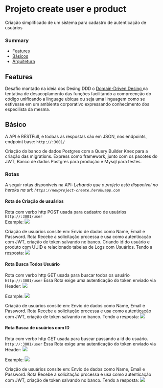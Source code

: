 <h1>Projeto create user e product</h1>
<p>
Criação simplificado de um sistema para cadastro de autenticação de usuários
</p>
<h3>Summary</h3>
<ul>
<li><a href="#feature">Features</a></li>
<li><a href="#basicos">Básicos</a></li>
<li><a href="#arquitetura">Arquitetura</a></li>
</ul>

<h2 name="feature">Features</h2>
<p>
Desafio montado na ideia dos Desing DDD o <a href="https://medium.com/cwi-software/domain-driven-design-do-in%C3%ADcio-ao-c%C3%B3digo-569b23cb3d47" alt="Saiba Mais">Domain-Driven Desing </a> na tentativa de desacoplamento das funções facilitando a compreenção do código unificando a linguage ubíqua ou seja uma linguagem como se estivesse em um ambiente corporativo expressando conhecimento dos especilista da mesma.
</p>
<h2 name="basicos">Básico</h2>
<p>
A API é RESTFull, e todoas as respostas são em JSON, nos endpoints,
endpoint base:
<code>http://<ip>:3001/</code>
<p>
Criação do banco de dados Postgres com a Query Builder Knex para a criação das migrations.
Express como framework, junto com os pacotes do JWT, Banco de dados Postgres para produção e Mysql
para testes.
</p>
</p>
<h3>Rotas</h3>
A seguir rotas disponíveis na API:
<i>Lebando que o projeto está disponível no heroku na url: 
<code>https://newproject-create.herokuapp.com</code></i>

<h4>Rota de Criação de usuários</h4>
Rota com verbo http POST usada para cadastro de usuários
<code>http://<ip>:3001/user</code></br>
Example: 
<img src="http://wilkcaetano.com.br/projeto/01.PNG" />
<p>
Criação de usuários consite em: 
Envio de dados como Name, Email e Password.
Rota Recebe a solicitação processa e usa como autenticação com JWT, criação de token
salvando no banco. Criando id do usuário e produto com UUID e relacionado tabelas de Logs com Usuários.
Tendo a resposta:
<img src="http://wilkcaetano.com.br/projeto/respota 01.PNG">
</p>

<h4>Rota Busca Todos Usuário</h4>
Rota com verbo http GET usada para buscar todos os usuário
<code>http://<ip>:3001/user</code>
Essa Rota exige uma autenticação do token enviado via Header:
<img src="http://wilkcaetano.com.br/projeto/auth.PNG" />

Example: 
<img src="http://wilkcaetano.com.br/projeto/getUserAll.PNG" />
<p>
Criação de usuários consite em: 
Envio de dados como Name, Email e Password.
Rota Recebe a solicitação processa e usa como autenticação com JWT, criação de token
salvando no banco.
Tendo a resposta:
<img src="http://wilkcaetano.com.br/projeto/respota 01.PNG">
</p>


<h4>Rota Busca de usuários com ID</h4>
Rota com verbo http GET usada para buscar passando a id 
do usuário.
<code>http://<ip>:3001/user</code>
Essa Rota exige uma autenticação do token enviado via Header:
<img src="http://wilkcaetano.com.br/projeto/auth.PNG" />

Example: 
<img src="http://wilkcaetano.com.br/projeto/getUserAll.PNG" />
<p>
Criação de usuários consite em: 
Envio de dados como Name, Email e Password.
Rota Recebe a solicitação processa e usa como autenticação com JWT, criação de token
salvando no banco.
Tendo a resposta:
<img src="http://wilkcaetano.com.br/projeto/respota 01.PNG">
</p>

